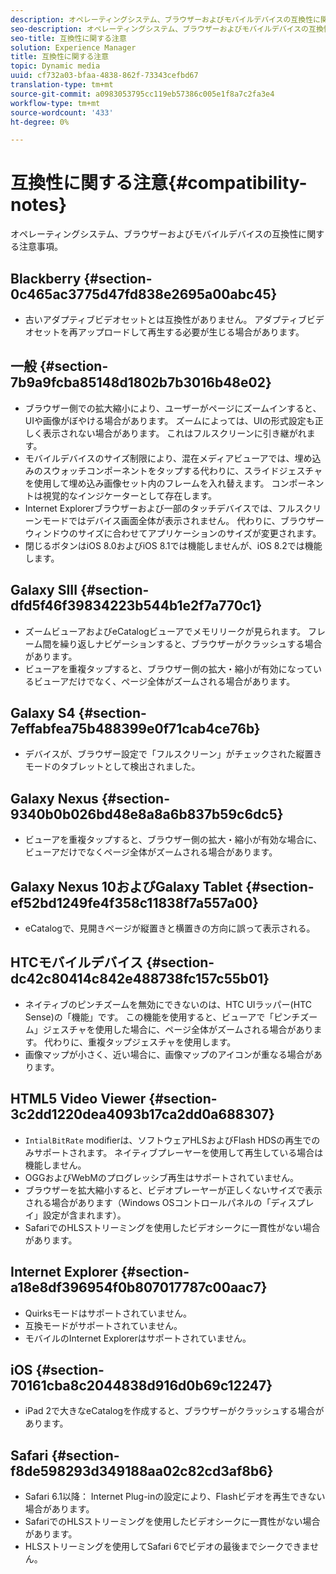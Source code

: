```yaml
---
description: オペレーティングシステム、ブラウザーおよびモバイルデバイスの互換性に関する注意事項。
seo-description: オペレーティングシステム、ブラウザーおよびモバイルデバイスの互換性に関する注意事項。
seo-title: 互換性に関する注意
solution: Experience Manager
title: 互換性に関する注意
topic: Dynamic media
uuid: cf732a03-bfaa-4838-862f-73343cefbd67
translation-type: tm+mt
source-git-commit: a0983053795cc119eb57386c005e1f8a7c2fa3e4
workflow-type: tm+mt
source-wordcount: '433'
ht-degree: 0%

---
```



# 互換性に関する注意{#compatibility-notes}

<!-- Updated June 1, 2020 from https://wiki.corp.adobe.com/pages/viewpage.action?spaceKey=scene7qa&title=s7Viewers%2C+S7SDK%2C+S7OnDemand+Release+Notes - Contact is Sasha -->

オペレーティングシステム、ブラウザーおよびモバイルデバイスの互換性に関する注意事項。

## Blackberry {#section-0c465ac3775d47fd838e2695a00abc45}

* 古いアダプティブビデオセットとは互換性がありません。 アダプティブビデオセットを再アップロードして再生する必要が生じる場合があります。

## 一般 {#section-7b9a9fcba85148d1802b7b3016b48e02}

* ブラウザー側での拡大縮小により、ユーザーがページにズームインすると、UIや画像がぼやける場合があります。 ズームによっては、UIの形式設定も正しく表示されない場合があります。 これはフルスクリーンに引き継がれます。
* モバイルデバイスのサイズ制限により、混在メディアビューアでは、埋め込みのスウォッチコンポーネントをタップする代わりに、スライドジェスチャを使用して埋め込み画像セット内のフレームを入れ替えます。 コンポーネントは視覚的なインジケーターとして存在します。
* Internet Explorerブラウザーおよび一部のタッチデバイスでは、フルスクリーンモードではデバイス画面全体が表示されません。 代わりに、ブラウザーウィンドウのサイズに合わせてアプリケーションのサイズが変更されます。
* 閉じるボタンはiOS 8.0およびiOS 8.1では機能しませんが、iOS 8.2では機能します。

## Galaxy SIII {#section-dfd5f46f39834223b544b1e2f7a770c1}

* ズームビューアおよびeCatalogビューアでメモリリークが見られます。 フレーム間を繰り返しナビゲーションすると、ブラウザーがクラッシュする場合があります。
* ビューアを重複タップすると、ブラウザー側の拡大・縮小が有効になっているビューアだけでなく、ページ全体がズームされる場合があります。

## Galaxy S4 {#section-7effabfea75b488399e0f71cab4ce76b}

* デバイスが、ブラウザー設定で「フルスクリーン」がチェックされた縦置きモードのタブレットとして検出されました。

## Galaxy Nexus {#section-9340b0b026bd48e8a8a6b837b59c6dc5}

* ビューアを重複タップすると、ブラウザー側の拡大・縮小が有効な場合に、ビューアだけでなくページ全体がズームされる場合があります。

## Galaxy Nexus 10およびGalaxy Tablet {#section-ef52bd1249fe4f358c11838f7a557a00}

* eCatalogで、見開きページが縦置きと横置きの方向に誤って表示される。

## HTCモバイルデバイス {#section-dc42c80414c842e488738fc157c55b01}

* ネイティブのピンチズームを無効にできないのは、HTC UIラッパー(HTC Sense)の「機能」です。 この機能を使用すると、ビューアで「ピンチズーム」ジェスチャを使用した場合に、ページ全体がズームされる場合があります。 代わりに、重複タップジェスチャを使用します。
* 画像マップが小さく、近い場合に、画像マップのアイコンが重なる場合があります。

## HTML5 Video Viewer {#section-3c2dd1220dea4093b17ca2dd0a688307}

* `IntialBitRate` modifierは、ソフトウェアHLSおよびFlash HDSの再生でのみサポートされます。 ネイティブプレーヤーを使用して再生している場合は機能しません。
* OGGおよびWebMのプログレッシブ再生はサポートされていません。
* ブラウザーを拡大縮小すると、ビデオプレーヤーが正しくないサイズで表示される場合があります（Windows OSコントロールパネルの「ディスプレイ」設定が含まれます）。
* SafariでのHLSストリーミングを使用したビデオシークに一貫性がない場合があります。

## Internet Explorer {#section-a18e8df396954f0b807017787c00aac7}

* Quirksモードはサポートされていません。
* 互換モードがサポートされていません。
* モバイルのInternet Explorerはサポートされていません。

## iOS {#section-70161cba8c2044838d916d0b69c12247}

* iPad 2で大きなeCatalogを作成すると、ブラウザーがクラッシュする場合があります。

## Safari {#section-f8de598293d349188aa02c82cd3af8b6}

* Safari 6.1以降： Internet Plug-inの設定により、Flashビデオを再生できない場合があります。
* SafariでのHLSストリーミングを使用したビデオシークに一貫性がない場合があります。
* HLSストリーミングを使用してSafari 6でビデオの最後までシークできません。

